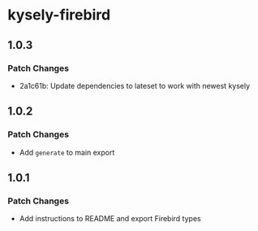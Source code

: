 # kysely-firebird

## 1.0.3

### Patch Changes

- 2a1c61b: Update dependencies to lateset to work with newest kysely

## 1.0.2

### Patch Changes

- Add `generate` to main export

## 1.0.1

### Patch Changes

- Add instructions to README and export Firebird types
